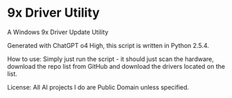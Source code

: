 # 9x Driver Utility
A Windows 9x Driver Update Utility

Generated with ChatGPT o4 High, this script is written in Python 2.5.4.

How to use:
Simply just run the script - it should just scan the hardware, download the repo list from GitHub and download the drivers located on the list.

License:
All AI projects I do are Public Domain unless specified.
